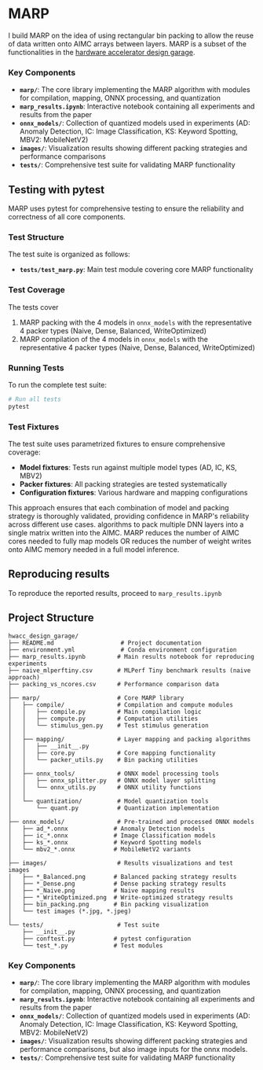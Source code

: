 # MARP

I build MARP on the idea of using rectangular bin packing to allow the reuse of data written onto AIMC arrays between layers.
MARP is a subset of the functionalities in the [hardware accelerator design garage](https://github.com/Lawrence-lugs/hwacc_design_garage).

### Key Components

- **`marp/`**: The core library implementing the MARP algorithm with modules for compilation, mapping, ONNX processing, and quantization
- **`marp_results.ipynb`**: Interactive notebook containing all experiments and results from the paper
- **`onnx_models/`**: Collection of quantized models used in experiments (AD: Anomaly Detection, IC: Image Classification, KS: Keyword Spotting, MBV2: MobileNetV2)
- **`images/`**: Visualization results showing different packing strategies and performance comparisons
- **`tests/`**: Comprehensive test suite for validating MARP functionality

## Testing with pytest

MARP uses pytest for comprehensive testing to ensure the reliability and correctness of all core components.

### Test Structure

The test suite is organized as follows:

- **`tests/test_marp.py`**: Main test module covering core MARP functionality

### Test Coverage

The tests cover

1. MARP packing with the 4 models in `onnx_models` with the representative 4 packer types (Naive, Dense, Balanced, WriteOptimized)
2. MARP compilation of the 4 models in `onnx_models` with the representative 4 packer types (Naive, Dense, Balanced, WriteOptimized)

### Running Tests

To run the complete test suite:

```bash
# Run all tests
pytest
```

### Test Fixtures

The test suite uses parametrized fixtures to ensure comprehensive coverage:

- **Model fixtures**: Tests run against multiple model types (AD, IC, KS, MBV2)
- **Packer fixtures**: All packing strategies are tested systematically
- **Configuration fixtures**: Various hardware and mapping configurations

This approach ensures that each combination of model and packing strategy is thoroughly validated, providing confidence in MARP's reliability across different use cases. algorithms to pack multiple DNN layers into a single matrix written into the AIMC. MARP reduces the number of AIMC cores needed to fully map models OR reduces the number of weight writes onto AIMC memory needed in a full model inference. 

## Reproducing results

To reproduce the reported results, proceed to `marp_results.ipynb`

## Project Structure

```
hwacc_design_garage/
├── README.md                   # Project documentation
├── environment.yml             # Conda environment configuration
├── marp_results.ipynb         # Main results notebook for reproducing experiments
├── naive_mlperftiny.csv       # MLPerf Tiny benchmark results (naive approach)
├── packing_vs_ncores.csv      # Performance comparison data
│
├── marp/                      # Core MARP library
│   ├── compile/               # Compilation and compute modules
│   │   ├── compile.py         # Main compilation logic
│   │   ├── compute.py         # Computation utilities
│   │   └── stimulus_gen.py    # Test stimulus generation
│   │
│   ├── mapping/               # Layer mapping and packing algorithms
│   │   ├── __init__.py
│   │   ├── core.py            # Core mapping functionality
│   │   └── packer_utils.py    # Bin packing utilities
│   │
│   ├── onnx_tools/            # ONNX model processing tools
│   │   ├── onnx_splitter.py   # ONNX model layer splitting
│   │   └── onnx_utils.py      # ONNX utility functions
│   │
│   └── quantization/          # Model quantization tools
│       └── quant.py           # Quantization implementation
│
├── onnx_models/               # Pre-trained and processed ONNX models
│   ├── ad_*.onnx             # Anomaly Detection models
│   ├── ic_*.onnx             # Image Classification models
│   ├── ks_*.onnx             # Keyword Spotting models
│   └── mbv2_*.onnx           # MobileNetV2 variants
│
├── images/                    # Results visualizations and test images
│   ├── *_Balanced.png        # Balanced packing strategy results
│   ├── *_Dense.png           # Dense packing strategy results
│   ├── *_Naive.png           # Naive mapping results
│   ├── *_WriteOptimized.png  # Write-optimized strategy results
│   ├── bin_packing.png       # Bin packing visualization
│   └── test images (*.jpg, *.jpeg)
│
└── tests/                     # Test suite
    ├── __init__.py
    ├── conftest.py           # pytest configuration
    └── test_*.py             # Test modules
```

### Key Components

- **`marp/`**: The core library implementing the MARP algorithm with modules for compilation, mapping, ONNX processing, and quantization
- **`marp_results.ipynb`**: Interactive notebook containing all experiments and results from the paper
- **`onnx_models/`**: Collection of quantized models used in experiments (AD: Anomaly Detection, IC: Image Classification, KS: Keyword Spotting, MBV2: MobileNetV2)
- **`images/`**: Visualization results showing different packing strategies and performance comparisons, but also image inputs for the onnx models.
- **`tests/`**: Comprehensive test suite for validating MARP functionality

